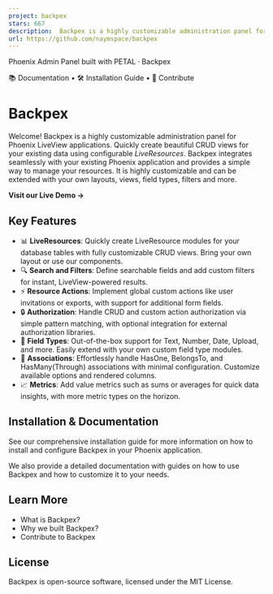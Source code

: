 ```yaml
---
project: backpex
stars: 667
description:  Backpex is a highly customizable administration panel for Phoenix LiveView applications.
url: https://github.com/naymspace/backpex
---
```


  
  
Phoenix Admin Panel built with PETAL · Backpex  
  
📚 Documentation • 🛠️ Installation Guide • 🩵 Contribute

Backpex
=======

Welcome! Backpex is a highly customizable administration panel for Phoenix LiveView applications. Quickly create beautiful CRUD views for your existing data using configurable _LiveResources_. Backpex integrates seamlessly with your existing Phoenix application and provides a simple way to manage your resources. It is highly customizable and can be extended with your own layouts, views, field types, filters and more.

**Visit our Live Demo →**

Key Features
------------

-   📊 **LiveResources**: Quickly create LiveResource modules for your database tables with fully customizable CRUD views. Bring your own layout or use our components.
-   🔍 **Search and Filters**: Define searchable fields and add custom filters for instant, LiveView-powered results.
-   ⚡ **Resource Actions**: Implement global custom actions like user invitations or exports, with support for additional form fields.
-   🔒 **Authorization**: Handle CRUD and custom action authorization via simple pattern matching, with optional integration for external authorization libraries.
-   🧩 **Field Types**: Out-of-the-box support for Text, Number, Date, Upload, and more. Easily extend with your own custom field type modules.
-   🔗 **Associations**: Effortlessly handle HasOne, BelongsTo, and HasMany(Through) associations with minimal configuration. Customize available options and rendered columns.
-   📈 **Metrics**: Add value metrics such as sums or averages for quick data insights, with more metric types on the horizon.

Installation & Documentation
----------------------------

See our comprehensive installation guide for more information on how to install and configure Backpex in your Phoenix application.

We also provide a detailed documentation with guides on how to use Backpex and how to customize it to your needs.

Learn More
----------

-   What is Backpex?
-   Why we built Backpex?
-   Contribute to Backpex

License
-------

Backpex is open-source software, licensed under the MIT License.
